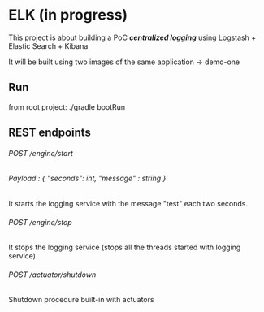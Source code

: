 # ELK (in progress)

This project is about building a PoC **_centralized logging_** using Logstash + Elastic Search + Kibana 

It will be built using two images of the same application -> demo-one



## Run
from root project: ./gradle bootRun

## REST endpoints

###### POST /engine/start
###### Payload : { "seconds": int, "message" : string }  

It starts the logging service with the message "test" each two seconds.

###### POST /engine/stop
It stops the logging service (stops all the threads started with logging service)


###### POST /actuator/shutdown
Shutdown procedure built-in with actuators
